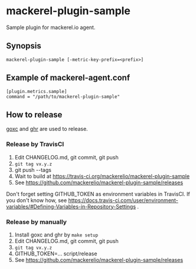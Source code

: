 # mackerel-plugin-sample

Sample plugin for mackerel.io agent.

## Synopsis

```shell
mackerel-plugin-sample [-metric-key-prefix=<prefix>]
```

## Example of mackerel-agent.conf

```
[plugin.metrics.sample]
command = "/path/to/mackerel-plugin-sample"
```

## How to release

[goxc](https://github.com/laher/goxc) and [ghr](https://github.com/tcnksm/ghr) are used to release.

### Release by TravisCI

1. Edit CHANGELOG.md, git commit, git push
2. `git tag vx.y.z`
3. git push --tags
4. Wait to build at https://travis-ci.org/mackerelio/mackerel-plugin-sample
5. See https://github.com/mackerelio/mackerel-plugin-sample/releases

Don't forget setting GITHUB_TOKEN as environment variables in TravisCI.  If you don't know how, see https://docs.travis-ci.com/user/environment-variables/#Defining-Variables-in-Repository-Settings .

### Release by manually

1. Install goxc and ghr by `make setup`
2. Edit CHANGELOG.md, git commit, git push
3. `git tag vx.y.z`
4. GITHUB_TOKEN=... script/release
5. See https://github.com/mackerelio/mackerel-plugin-sample/releases
